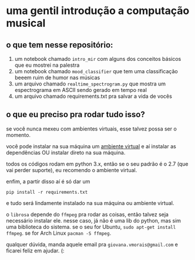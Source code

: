 # uma gentil introdução a computação musical

## o que tem nesse repositório:
1. um notebook chamado `intro_mir` com alguns dos conceitos básicos que eu mostrei na palestra
2. um notebook chamado `mood_classifier` que tem uma classificação beeem ruim de humor nas músicas
3. um arquivo chamado `realtime_spectrogram.py` que mostra um espectrograma em ASCII sendo gerado
em tempo real
4. um arquivo chamado requirements.txt pra salvar a vida de vocês

## o que eu preciso pra rodar tudo isso?
se você nunca mexeu com ambientes virtuais, esse talvez possa ser o momento.

você pode instalar na sua máquina um [ambiente virtual](https://virtualenv.pypa.io/en/stable/)
e aí instalar as dependências OU instalar direto na sua máquina. 

todos os códigos rodam em python 3.x, então se o seu padrão é o 2.7 (que vai perder suporte), 
eu recomendo o ambiente virtual.

enfim, a partir disso aí é só dar um 

`pip install -r requirements.txt` 

e tudo será lindamente instalado na sua máquina ou ambiente virtual.


o `librosa` depende do `ffmpeg` pra rodar as coisas, então talvez seja necessário
instalar ele. nesse caso, já não é uma lib do python, mas sim uma biblioteca do 
sistema. se o seu for Ubuntu, `sudo apt-get install ffmpeg`. se for Arch Linux
`pacman -S ffmpeg`. 


qualquer dúvida, manda aquele email pra `giovana.vmorais@gmail.com` e ficarei 
feliz em ajudar. (:



